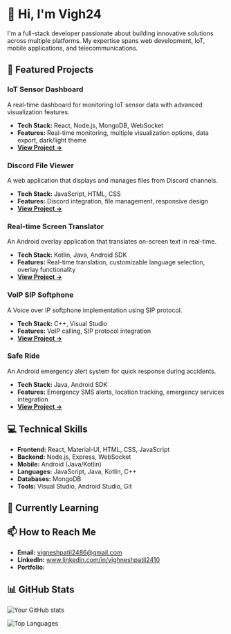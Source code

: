 # 👋 Hi, I'm Vigh24

I'm a full-stack developer passionate about building innovative solutions across multiple platforms. My expertise spans web development, IoT, mobile applications, and telecommunications.

## 🚀 Featured Projects

### IoT Sensor Dashboard
A real-time dashboard for monitoring IoT sensor data with advanced visualization features.
- **Tech Stack:** React, Node.js, MongoDB, WebSocket
- **Features:** Real-time monitoring, multiple visualization options, data export, dark/light theme
- **[View Project →](link-to-project)**

### Discord File Viewer
A web application that displays and manages files from Discord channels.
- **Tech Stack:** JavaScript, HTML, CSS
- **Features:** Discord integration, file management, responsive design
- **[View Project →](link-to-project)**

### Real-time Screen Translator
An Android overlay application that translates on-screen text in real-time.
- **Tech Stack:** Kotlin, Java, Android SDK
- **Features:** Real-time translation, customizable language selection, overlay functionality
- **[View Project →](link-to-project)**

### VoIP SIP Softphone
A Voice over IP softphone implementation using SIP protocol.
- **Tech Stack:** C++, Visual Studio
- **Features:** VoIP calling, SIP protocol integration
- **[View Project →](link-to-project)**

### Safe Ride
An Android emergency alert system for quick response during accidents.
- **Tech Stack:** Java, Android SDK
- **Features:** Emergency SMS alerts, location tracking, emergency services integration
- **[View Project →](link-to-project)**

## 💻 Technical Skills

- **Frontend:** React, Material-UI, HTML, CSS, JavaScript
- **Backend:** Node.js, Express, WebSocket
- **Mobile:** Android (Java/Kotlin)
- **Languages:** JavaScript, Java, Kotlin, C++
- **Databases:** MongoDB
- **Tools:** Visual Studio, Android Studio, Git

## 🌱 Currently Learning


## 📫 How to Reach Me
- **Email:** vigneshpatil2486@gmail.com
- **LinkedIn:** www.linkedin.com/in/vighneshpatil2410
- **Portfolio:** 

## 📊 GitHub Stats

![Your GitHub stats](https://github-readme-stats.vercel.app/api?username=Vigh24&show_icons=true&theme=dark)

![Top Languages](https://github-readme-stats.vercel.app/api/top-langs/?username=Vigh24&layout=compact&theme=dark) 
